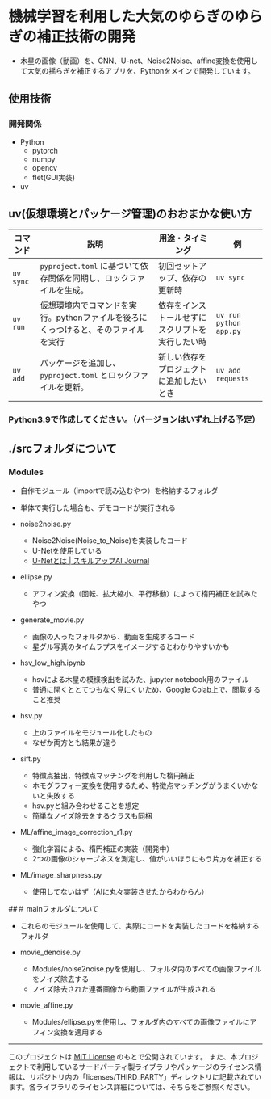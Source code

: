 # 機械学習を利用した大気のゆらぎのゆらぎの補正技術の開発
- 木星の画像（動画）を、CNN、U-net、Noise2Noise、affine変換を使用して大気の揺らぎを補正するアプリを、Pythonをメインで開発しています。

## 使用技術
### 開発関係
- Python
    - pytorch
    - numpy
    - opencv
    - flet(GUI実装)
- uv

## uv(仮想環境とパッケージ管理)のおおまかな使い方
| コマンド   | 説明   | 用途・タイミング   | 例   |
|------------|----------------------------------------------------------------------|---------------------------------------------------|-------------------------------------|
| `uv sync`  | `pyproject.toml` に基づいて依存関係を同期し、ロックファイルを生成。 | 初回セットアップ、依存の更新時                   | `uv sync`                           |
| `uv run`   | 仮想環境内でコマンドを実行。pythonファイルを後ろにくっつけると、そのファイルを実行                                         | 依存をインストールせずにスクリプトを実行したい時 | `uv run python app.py`             |
| `uv add`   | パッケージを追加し、`pyproject.toml` とロックファイルを更新。       | 新しい依存をプロジェクトに追加したいとき         | `uv add requests`                  |

### Python3.9で作成してください。（バージョンはいずれ上げる予定）

## ./srcフォルダについて
### Modules
- 自作モジュール（importで読み込むやつ）を格納するフォルダ
- 単体で実行した場合も、デモコードが実行される

- noise2noise.py
    - Noise2Noise(Noise_to_Noise)を実装したコード
    - U-Netを使用している
    - [U-Netとは | スキルアップAI Journal](https://www.skillupai.com/blog/tech/segmentation2/)
- ellipse.py
    - アフィン変換（回転、拡大縮小、平行移動）によって楕円補正を試みたやつ
- generate_movie.py
  - 画像の入ったフォルダから、動画を生成するコード
  - 星グル写真のタイムラプスをイメージするとわかりやすいかも
- hsv_low_high.ipynb
  - hsvによる木星の模様検出を試みた、jupyter notebook用のファイル
  - 普通に開くととてつもなく見にくいため、Google Colab上で、閲覧すること推奨
- hsv.py
  - 上のファイルをモジュール化したもの
  - なぜか両方とも結果が違う
- sift.py
  - 特徴点抽出、特徴点マッチングを利用した楕円補正
  - ホモグラフィー変換を使用するため、特徴点マッチングがうまくいかないと失敗する
  - hsv.pyと組み合わせることを想定
  - 簡単なノイズ除去をするクラスも同梱
- ML/affine_image_correction_r1.py
  - 強化学習による、楕円補正の実装（開発中）
  - 2つの画像のシャープネスを測定し、値がいいほうにもう片方を補正する
- ML/image_sharpness.py
  - 使用してないはず（AIに丸々実装させたからわからん）

##＃ mainフォルダについて
- これらのモジュールを使用して、実際にコードを実装したコードを格納するフォルダ

- movie_denoise.py
  - Modules/noise2noise.pyを使用し、フォルダ内のすべての画像ファイルをノイズ除去する
  - ノイズ除去された連番画像から動画ファイルが生成される
- movie_affine.py
  - Modules/ellipse.pyを使用し、フォルダ内のすべての画像ファイルにアフィン変換を適用する





---
このプロジェクトは [MIT License](LICENSE) のもとで公開されています。
また、本プロジェクトで利用しているサードパーティ製ライブラリやパッケージのライセンス情報は、リポジトリ内の「licenses/THIRD_PARTY」ディレクトリに記載されています。各ライブラリのライセンス詳細については、そちらをご参照ください。
